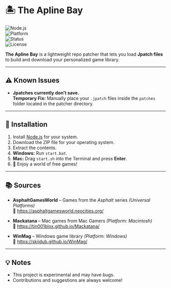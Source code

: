 # 🏝️ The Apline Bay  

![Node.js](https://img.shields.io/badge/Node.js-%3E%3D14-green?logo=node.js)  
![Platform](https://img.shields.io/badge/Platforms-Windows%20%7C%20Mac-blue)  
![Status](https://img.shields.io/badge/Status-Experimental-orange)  
![License](https://img.shields.io/badge/License-MIT-lightgrey)  

**The Apline Bay** is a lightweight repo patcher that lets you load **Jpatch files** to build and download your personalized game library.  

---

## ⚠️ Known Issues  
- **Jpatches currently don’t save.**  
  **Temporary Fix:** Manually place your `.jpatch` files inside the `patches` folder located in the patcher directory.  

---

## 🚀 Installation  

1. Install [Node.js](https://nodejs.org/) for your system.  
2. Download the ZIP file for your operating system.  
3. Extract the contents.  
4. **Windows:** Run `start.bat`.  
5. **Mac:** Drag `start.sh` into the Terminal and press **Enter**.  
6. 🎉 Enjoy a world of free games!  

---

## 📚 Sources  

- **AsphaltGamesWorld** – Games from the *Asphalt* series *(Universal Platforms)*  
  🔗 https://asphaltgamesworld.neocities.org/  

- **Mackatana** – Mac games from Mac Gamers *(Platform: Macintosh)*  
  🔗 https://tin001blox.github.io/Mackatana/  

- **WinMag** – Windows game library *(Platform: Windows)*  
  🔗 https://skiidub.github.io/WinMag/  

---

## 💡 Notes  
- This project is experimental and may have bugs.  
- Contributions and suggestions are always welcome!  

